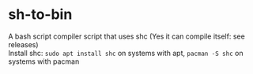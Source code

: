 # sh-to-bin
A bash script compiler script that uses shc (Yes it can compile itself: see releases) <br>
Install shc: `sudo apt install shc` on systems with apt, `pacman -S shc` on systems with pacman

